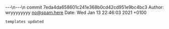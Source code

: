 ---\n---\n
commit 7eda4da658601c241e368b0cd42cd951e9bc4bc3
Author: wryyyyyyyy <no@spam.here>
Date:   Wed Jan 13 22:46:03 2021 +0100

    templates updated
